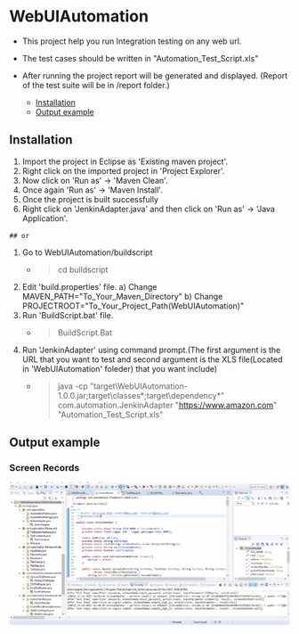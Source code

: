 # WebUIAutomation

- This project help you run Integration testing on any web url.
- The test cases should be written in "Automation_Test_Script.xls"
- After running the project report will be generated and displayed. (Report of the test suite will be in /report folder.)


  - [Installation](#installation)
  - [Output example](#output-example)

## Installation

  1) Import the project in Eclipse as 'Existing maven project'.
  2) Right click on the imported project in 'Project Explorer'.
  3) Now click on 'Run as' -> 'Maven Clean'.
  4) Once again 'Run as' -> 'Maven Install'.
  5) Once the project is built successfully
  6) Right click on 'JenkinAdapter.java' and then click on 'Run as' -> 'Java Application'. 
	
	## or
	
  1) Go to WebUIAutomation/buildscript
  		- > cd buildscript
  2) Edit 'build.properties' file.
		a) Change MAVEN_PATH="To_Your_Maven_Directory"
		b) Change PROJECTROOT="To_Your_Project_Path(WebUIAutomation)"
  3) Run 'BuildScript.bat' file.
		- > BuildScript.Bat
  4) Run 'JenkinAdapter' using command prompt.(The first argument is the URL that you want to test and second argument is the XLS file(Located in 'WebUIAutomation' foleder) that you want include)
		- > java -cp "target\WebUIAutomation-1.0.0.jar;target\classes\*;target\dependency\*" com.automation.JenkinAdapter "https://www.amazon.com" "Automation_Test_Script.xls"

## Output example
### Screen Records
![ScreenShot](/extras/WebUIAutomation.gif?raw=true)
